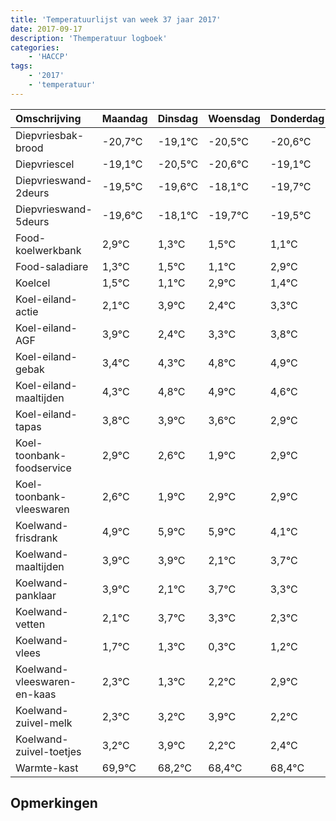 ```yaml
---
title: 'Temperatuurlijst van week 37 jaar 2017'
date: 2017-09-17
description: 'Themperatuur logboek'
categories:
    - 'HACCP'
tags:
    - '2017'
    - 'temperatuur'
---
```

|Omschrijving|Maandag|Dinsdag|Woensdag|Donderdag|Vrijdag|Zaterdag|Zondag|
|:---|:---|:---|:---|:---|:---|:---|:---|
|Diepvriesbak-brood|-20,7°C|-19,1°C|-20,5°C|-20,6°C|-19,1°C|-20,7°C|-20,5°C|
|Diepvriescel|-19,1°C|-20,5°C|-20,6°C|-19,1°C|-20,7°C|-20,5°C|-20,9°C|
|Diepvrieswand-2deurs|-19,5°C|-19,6°C|-18,1°C|-19,7°C|-19,5°C|-19,9°C|-18,1°C|
|Diepvrieswand-5deurs|-19,6°C|-18,1°C|-19,7°C|-19,5°C|-19,9°C|-18,1°C|-19,6°C|
|Food-koelwerkbank|2,9°C|1,3°C|1,5°C|1,1°C|2,9°C|1,4°C|2,3°C|
|Food-saladiare|1,3°C|1,5°C|1,1°C|2,9°C|1,4°C|2,3°C|2,8°C|
|Koelcel|1,5°C|1,1°C|2,9°C|1,4°C|2,3°C|2,8°C|2,9°C|
|Koel-eiland-actie|2,1°C|3,9°C|2,4°C|3,3°C|3,8°C|3,9°C|3,6°C|
|Koel-eiland-AGF|3,9°C|2,4°C|3,3°C|3,8°C|3,9°C|3,6°C|2,9°C|
|Koel-eiland-gebak|3,4°C|4,3°C|4,8°C|4,9°C|4,6°C|3,9°C|4,9°C|
|Koel-eiland-maaltijden|4,3°C|4,8°C|4,9°C|4,6°C|3,9°C|4,9°C|4,9°C|
|Koel-eiland-tapas|3,8°C|3,9°C|3,6°C|2,9°C|3,9°C|3,9°C|2,1°C|
|Koel-toonbank-foodservice|2,9°C|2,6°C|1,9°C|2,9°C|2,9°C|1,1°C|2,7°C|
|Koel-toonbank-vleeswaren|2,6°C|1,9°C|2,9°C|2,9°C|1,1°C|2,7°C|2,3°C|
|Koelwand-frisdrank|4,9°C|5,9°C|5,9°C|4,1°C|5,7°C|5,3°C|4,3°C|
|Koelwand-maaltijden|3,9°C|3,9°C|2,1°C|3,7°C|3,3°C|2,3°C|3,2°C|
|Koelwand-panklaar|3,9°C|2,1°C|3,7°C|3,3°C|2,3°C|3,2°C|3,9°C|
|Koelwand-vetten|2,1°C|3,7°C|3,3°C|2,3°C|3,2°C|3,9°C|2,2°C|
|Koelwand-vlees|1,7°C|1,3°C|0,3°C|1,2°C|1,9°C|0,2°C|0,4°C|
|Koelwand-vleeswaren-en-kaas|2,3°C|1,3°C|2,2°C|2,9°C|1,2°C|1,4°C|1,4°C|
|Koelwand-zuivel-melk|2,3°C|3,2°C|3,9°C|2,2°C|2,4°C|2,4°C|2,2°C|
|Koelwand-zuivel-toetjes|3,2°C|3,9°C|2,2°C|2,4°C|2,4°C|2,2°C|3,9°C|
|Warmte-kast|69,9°C|68,2°C|68,4°C|68,4°C|68,2°C|69,9°C|69,9°C|

## Opmerkingen


